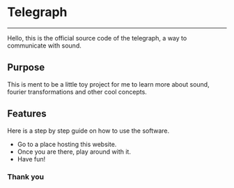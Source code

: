 # Telegraph
---
Hello, this is the official source code of the telegraph, a way to communicate with sound.

## Purpose
This is ment to be a little toy project for me to learn more about sound, fourier transformations
and other cool concepts.

## Features
Here is a step by step guide on how to use the software.
* Go to a place hosting this website.
* Once you are there, play around with it.
* Have fun!

### Thank you
